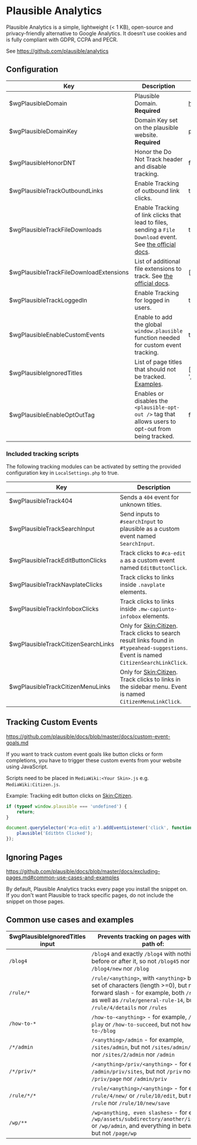 # Plausible Analytics

Plausible Analytics is a simple, lightweight (< 1 KB), open-source and privacy-friendly alternative to Google Analytics. It doesn’t use cookies and is fully compliant with GDPR, CCPA and PECR.

See https://github.com/plausible/analytics

## Configuration
| Key                                     | Description                                                                                                                                                      | Example                    | Default |
|-----------------------------------------|------------------------------------------------------------------------------------------------------------------------------------------------------------------|----------------------------|---------|
| $wgPlausibleDomain                      | Plausible Domain. **Required**                                                                                                                                   | https://plausible.io       | null    |
| $wgPlausibleDomainKey                   | Domain Key set on the plausible website. **Required**                                                                                                            | plausible.io               | null    |
| $wgPlausibleHonorDNT                    | Honor the Do Not Track header and disable tracking.                                                                                                              | false                      | true    |
| $wgPlausibleTrackOutboundLinks          | Enable Tracking of outbound link clicks.                                                                                                                         | true                       | false   |
| $wgPlausibleTrackFileDownloads          | Enable Tracking of link clicks that lead to files, sending a `File Download` event. See [the official docs](https://plausible.io/docs/file-downloads-tracking).  | true                       | false   |
| $wgPlausibleTrackFileDownloadExtensions | List of additional file extensions to track. See [the official docs](https://plausible.io/docs/file-downloads-tracking#which-file-types-are-tracked).            | ['js', 'py']               | []      |
| $wgPlausibleTrackLoggedIn               | Enable Tracking for logged in users.                                                                                                                             | true                       | false   |
| $wgPlausibleEnableCustomEvents          | Enable to add the global `window.plausible` function needed for custom event tracking.                                                                           | true                       | false   |
| $wgPlausibleIgnoredTitles               | List of page titles that should not be tracked. [Examples](https://github.com/plausible/docs/blob/master/docs/excluding-pages.md#common-use-cases-and-examples). | ['/Page1', '/Special:*', ] | []      |
| $wgPlausibleEnableOptOutTag             | Enables or disables the `<plausible-opt-out />` tag that allows users to opt-out from being tracked.                                                             | false                      | true    |


### Included tracking scripts
The following tracking modules can be activated by setting the provided configuration key in `LocalSettings.php` to true.

| Key                                 | Description                                                                                                                                                                                           | EventName                |
|-------------------------------------|-------------------------------------------------------------------------------------------------------------------------------------------------------------------------------------------------------|--------------------------|
| $wgPlausibleTrack404                | Sends a `404` event for unknown titles.                                                                                                                                                               | `404`                    |
| $wgPlausibleTrackSearchInput        | Send inputs to `#searchInput` to plausible as a custom event named `SearchInput`.                                                                                                                     | `SearchInput`            |
| $wgPlausibleTrackEditButtonClicks   | Track clicks to `#ca-edit a` as a custom event named `EditButtonClick`.                                                                                                                               | `EditButtonClick`        |
| $wgPlausibleTrackNavplateClicks     | Track clicks to links inside `.navplate` elements.                                                                                                                                                    | `Navplate: Click`        |
| $wgPlausibleTrackInfoboxClicks      | Track clicks to links inside `.mw-capiunto-infobox` elements.                                                                                                                                         | `Infobox: Click`         |
| $wgPlausibleTrackCitizenSearchLinks | Only for [Skin:Citizen](https://github.com/StarCitizenTools/mediawiki-skins-Citizen). Track clicks to search result links found in `#typeahead-suggestions`. Event is named `CitizenSearchLinkClick`. | `CitizenSearchLinkClick` |
| $wgPlausibleTrackCitizenMenuLinks   | Only for [Skin:Citizen](https://github.com/StarCitizenTools/mediawiki-skins-Citizen). Track clicks to links in the sidebar menu. Event is named `CitizenMenuLinkClick`.                               | `CitizenMenuLinkClick`   |



## Tracking Custom Events
https://github.com/plausible/docs/blob/master/docs/custom-event-goals.md

If you want to track custom event goals like button clicks or form completions, you have to trigger these custom events from your website using JavaScript.

Scripts need to be placed in `MediaWiki:<Your Skin>.js` e.g. `MediaWiki:Citizen.js`.

Example: Tracking edit button clicks on [Skin:Citizen](https://github.com/StarCitizenTools/mediawiki-skins-Citizen).
```js
if (typeof window.plausible === 'undefined') {
    return;
}

document.querySelector('#ca-edit a').addEventListener('click', function (event) {
    plausible('Editbtn Clicked');
});
```

## Ignoring Pages
https://github.com/plausible/docs/blob/master/docs/excluding-pages.md#common-use-cases-and-examples

By default, Plausible Analytics tracks every page you install the snippet on. If you don't want Plausible to track specific pages, do not include the snippet on those pages.

## Common use cases and examples
| $wgPlausibleIgnoredTitles input | Prevents tracking on pages with a URL path of:                                                                                                                                                                   |
|---------------------------------|------------------------------------------------------------------------------------------------------------------------------------------------------------------------------------------------------------------|
| `/blog4`                        | `/blog4` and exactly `/blog4` with nothing before or after it, so not `/blog45` nor `/blog4/new` nor `/blog`                                                                                                     |
| `/rule/*`                       | `/rule/<anything>`, with `<anything>` being any set of characters (length >=0), but not a forward slash - for example, both `/rule/1` as well as `/rule/general-rule-14`, but not `/rule/4/details` nor `/rules` |
| `/how-to-*`                     | `/how-to-<anything>` - for example, `/how-to-play` or `/how-to-succeed`, but not `how-to-/blog`                                                                                                                  |
| `/*/admin`                      | `/<anything>/admin` - for example, `/sites/admin`, but not `/sites/admin/page-2` nor `/sites/2/admin` nor `/admin`                                                                                               |
| `/*/priv/*`                     | `/<anything>/priv/<anything>` - for example, `/admin/priv/sites`, but not `/priv` nor `/priv/page` nor `/admin/priv`                                                                                             |
| `/rule/*/*`                     | `/rule/<anything>/<anything>` - for example, `/rule/4/new/` or `/rule/10/edit`, but not `/rule` nor `/rule/10/new/save`                                                                                          |
| `/wp/**`                        | `/wp<anything, even slashes>` - for example, `/wp/assets/subdirectory/another/image.png` or `/wp/admin`, and everything in between, but not `/page/wp`                                                           |
